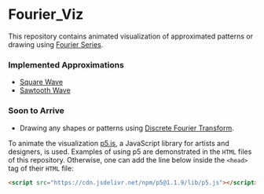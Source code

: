 # Fourier_Viz

This repository contains animated visualization of approximated patterns or drawing using [Fourier Series](https://brilliant.org/wiki/fourier-series/). 

### Implemented Approximations

 - [Square Wave](https://rysul119.github.io/Fourier_Viz/viz_square.html)
 - [Sawtooth Wave](https://rysul119.github.io/Fourier_Viz/viz_sawtooth.html)

### Soon to Arrive

 - Drawing any shapes or patterns using [Discrete Fourier Transform](https://en.wikipedia.org/wiki/Discrete_Fourier_transform).

To animate the visualization [p5.js](https://p5js.org/), a JavaScript library for artists and designers, is used. Examples of using p5 are demonstrated in the `HTML` files of this repository. Otherwise, one can add the line below inside the `<head>` tag of their `HTML` file:
```html
<script src="https://cdn.jsdelivr.net/npm/p5@1.1.9/lib/p5.js"></script>
```